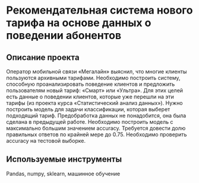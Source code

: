 # Рекомендательная система нового тарифа на основе данных о поведении абонентов
## Описание проекта
Оператор мобильной связи «Мегалайн» выяснил, что многие клиенты пользуются архивными тарифами. 
Необходимо построить систему, способную проанализировать поведение клиентов и предложить пользователям новый тариф: «Смарт» или «Ультра». 
Для этих целей есть данные о поведении клиентов, которые уже перешли на эти тарифы (из проекта курса «Статистический анализ данных»). 
Нужно построить модель для задачи классификации, которая выберет подходящий тариф. Предобработка данных не понадобится, она была сделана в предыдущей работе. Необходимо построить модель с максимально большим значением accuracy. 
Требуется довести долю правильных ответов по крайней мере до 0.75. Необходимо проверить accuracy на тестовой выборке.
## Используемые инструменты
Pandas, numpy, sklearn, машинное обучение
